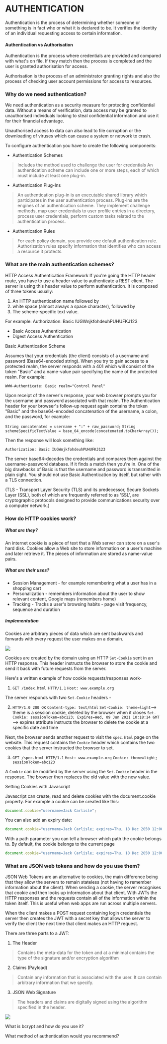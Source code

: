 # AUTHENTICATION

Authentication is the process of determining whether someone or something is in fact who or what it
is declared to be. It verifies the identity of an individual requesting access to
certain information.

#### Authentication vs Authorisation

Authentication is the process where credentials are provided and compared with what's
on file. If they match then the process is completed and the user is granted authorisation
for access.

Authorisation is the process of an administrator granting rights and also the process of
checking user account permissions for access to resources.

### Why do we need authentication?

We need authentication as a security measure for protecting confidential data. Without
a means of verification, data access may be granted to unauthorised individuals
looking to steal confidential information and use it for their financial advantage.

Unauthorised access to data can also lead to file corruption or the downloading of
viruses which can cause a system or network to crash.

To configure authentication you have to create the following components:

* Authentication Schemes
>Includes the method used to challenge the user for credentials
An authentication scheme can include one or more steps, each of which must include
at least one plug-in.

* Authentication Plug-Ins
>An authentication plug-in is an executable shared library which participates in
the user authentication process. Plug-ins are the engines of an authentication scheme.
They implement challenge methods, map user credentials to user profile entries in
a directory, process user credentials, perform custom tasks related to the authentication
process.

* Authentication Rules
>For each policy domain, you provide one default authentication rule. Authorization
rules specify information that identifies who can access a resource it protects.



### What are the main authentication schemes?


HTTP Access Authentication Framework
If you're going the HTTP header route, you have to use a header value to authenticate
a REST client. The server is using this header value to perform authentication. It is
composed of three tokens usually:
1. An HTTP authentication name followed by
2. white space (almost always a space character), followed by
3. The scheme-specific text value.

For example: Authorization: Basic IUGWnjkfohdeuhPUHUFKJ123

* Basic Access Authentication
* Digest Access Authentication


Basic Authentication Scheme

Assumes that your credentials (the client) consists of a username and password (Base64-encoded string).
When you try to gain access to a protected realm, the server responds with a 401 which will consist of
the token "Basic" and a name-value pair specifying the name of the protected realm. For example:

```WWW-Authenticate: Basic realm="Control Panel"```



Upon receipt of the server's response, your web browser prompts you for the username and
password associated with that realm. The Authentication header for your browser's follow-up request
again contains the token "Basic" and the base64-encoded concatenation of the username, a colon,
and the password, for example:

```String concatenated = username + ":" + raw_password;```
```String schemeSpecificTextValue = base_64_encode(concatenated.toCharArray());```



Then the response will look something like:

```Authorization: Basic IUGWnjkfohdeuhPUHUFKJ123```



The server base64-decodes the credentials and compares them against the username-password database.
If it finds a match then you're in.
One of the big drawbacks of Basic is that the username and password is transmitted in plain sight.
You should not use Basic Authentication by itself, but rather with a TLS connection.

(TLS - Transport Layer Security (TLS) and its predecessor, Secure Sockets Layer (SSL),
both of which are frequently referred to as 'SSL', are cryptographic protocols designed
to provide communications security over a computer network.)



### How do HTTP cookies work?

##### What are they?
An internet cookie is a piece of text that a Web server can store on a user's hard disk.
Cookies allow a Web site to store information on a user's machine and later retrieve it.
The pieces of information are stored as name-value pairs.

##### What are their uses?
* Session Management - for example remembering what a user has in a shopping cart
* Personalization - remembers information about the user to show relevant content, Google maps (remembers home)
* Tracking - Tracks a user's browsing habits - page visit frequency, sequence and duration

##### Implementation
Cookies are arbitrary pieces of data which are sent backwards and forwards with every
request the user makes on a domain.

![](https://upload.wikimedia.org/wikipedia/commons/thumb/b/bc/HTTP_cookie_exchange.svg/1400px-HTTP_cookie_exchange.svg.png)

Cookies are created by the domain using an HTTP ```Set-Cookie``` sent in an HTTP response. This
header instructs the browser to store the cookie and send it back with future requests from the
server.

Here's a written example of how cookie requests/responses work-

1) ```GET /index.html HTTP/1.1```
```Host: www.example.org```

The server responds with two ```Set-Cookie``` headers -

2) ```HTTP/1.0 200 OK```
```Content-type: text/html```
```Set-Cookie: theme=light```--> theme is a session cookie, deleted by the browser when it closes
```Set-Cookie: sessionToken=abc123; Expires=Wed, 09 Jun 2021 10:18:14 GMT``` --> expires attribute instructs the browser
to delete the cookie at a specific date and time


Next, the browser sends another request to visit the ```spec.html``` page on the website.
This request contains the ```Cookie``` header which contains the two cookies that the
server instructed the browser to set.

3) ```GET /spec.html HTTP/1.1```
```Host: www.example.org```
```Cookie: theme=light; sessionToken=abc123```

A ```Cookie``` can be modified by the server using the ```Set-Cookie``` header in the
response. The browser then replaces the old value with the new value.


Setting Cookies with Javascript

Javascript can create, read and delete cookies with the document.cookie property.
 For example a cookie can be created like this:

 ```javascript
 document.cookie="username=Jack Carlisle";
 ```
You can also add an expiry date:

```javascript
document.cookie="username=Jack Carlisle; expires=Thu, 18 Dec 2050 12:00:00 UTC";
```
With a path parameter you can tell a browser which path the cookie belongs to. By
default, the cookie belongs to the current page

```javascript
document.cookie="username=Jack Carlisle; expires=Thu, 18 Dec 2050 12:00:00 UTC; path=/";
```


### What are JSON web tokens and how do you use them?

JSON Web Tokens are an alternative to cookies, the main difference being that they
allow the servers to remain stateless (not having to remember information about
the client). When sending a cookie, the server recognises that cookie and then looks
up information about that client. With JWTs the HTTP responses and the requests
contain all of the information within the token itself. This is useful when web apps
are run across multiple servers.

When the client makes a POST request containing login credentials the server
then creates the JWT with a secret key that allows the server to verify the client
the next time that client makes an HTTP request.

There are three parts to a JWT:

1. The Header
>Contains the meta-data for the token and at a minimal contains the type of the
signature and/or encryption algorithm

2. Claims (Payload)
>Contain any information that is associated with the user. It can contain arbitrary
information that we specify.

3. JSON Web Signature
>The headers and claims are digitally signed using the algorithm specified in the
header.

![](https://files.gitter.im/foundersandcoders/authentication/0qMG/Screen-Shot-2015-10-12-at-15.08.20.png)



What is bcrypt and how do you use it?

What method of authentication would you recommend?
